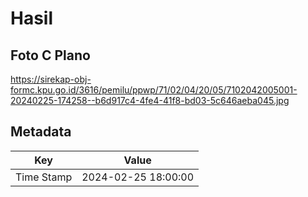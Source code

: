 # Hasil

## Foto C Plano

https://sirekap-obj-formc.kpu.go.id/3616/pemilu/ppwp/71/02/04/20/05/7102042005001-20240225-174258--b6d917c4-4fe4-41f8-bd03-5c646aeba045.jpg


## Metadata

| Key        | Value               |
| ---------- | ------------------- |
| Time Stamp | 2024-02-25 18:00:00 |



